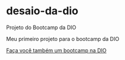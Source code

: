 # desaio-da-dio
Projeto do Bootcamp da DIO

Meu primeiro projeto para o bootcamp da DIO

[Faça você também um bootcamp na DIO](https://web.dio.me/home)
